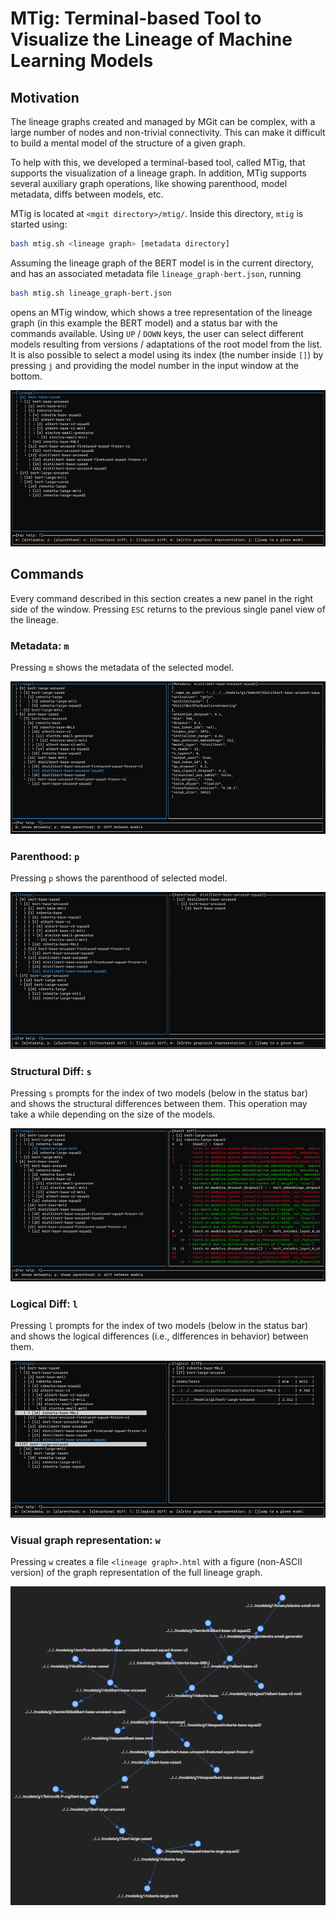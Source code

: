# MTig: Terminal-based Tool to Visualize the Lineage of Machine Learning Models

## Motivation

The lineage graphs created and managed by MGit can be complex, with a large
number of nodes and non-trivial connectivity. This can make it
difficult to build a mental model of the structure of a given graph.

To help with this, we developed a terminal-based tool, called MTig, that
supports the visualization of a lineage graph. In addition, MTig supports
several auxiliary graph operations, like showing parenthood, model metadata,
diffs between models, etc.

MTig is located at `<mgit directory>/mtig/`. Inside this directory, `mtig` is
started using:

```bash
bash mtig.sh <lineage graph> [metadata directory]
```

Assuming the lineage graph of the BERT model is in the current directory, 
and has an associated metadata file `lineage_graph-bert.json`, running
```bash
bash mtig.sh lineage_graph-bert.json
```
opens an MTig window, which shows a tree representation of the lineage
graph (in this example the BERT model) and a status bar with the commands
available. Using `UP` / `DOWN` keys, the user can select different models resulting
from versions / adaptations of the root model from the list. It is also possible
to select a model using its index (the number inside `[]`) by pressing `j` and
providing the model number in the input window at the bottom.

![Initial MTig window](images/main.png)

## Commands

Every command described in this section creates a new panel in the right side
of the window. Pressing `ESC` returns to the previous single panel view of the
lineage.

### Metadata: `m`

Pressing `m` shows the metadata of the selected model.

![Metadata window](images/metadata.png)

### Parenthood: `p`

Pressing `p` shows the parenthood of selected model.

![Parenthood window](images/parenthood.png)

### Structural Diff: `s`

Pressing `s` prompts for the index of two models (below in the status bar) and shows the
structural differences between them. This operation may take a while depending on the
size of the models.

![Structural diff window](images/structural-diff.png)

### Logical Diff: `l`

Pressing `l` prompts for the index of two models (below in the status bar) and shows the
logical differences (i.e., differences in behavior) between them.

![Logical diff window](images/logical-diff.png)

### Visual graph representation: `w`

Pressing `w` creates a file `<lineage graph>.html` with a figure (non-ASCII version) of the
graph representation of the full lineage graph.

![Figure of the lineage graph](images/graph.png)
